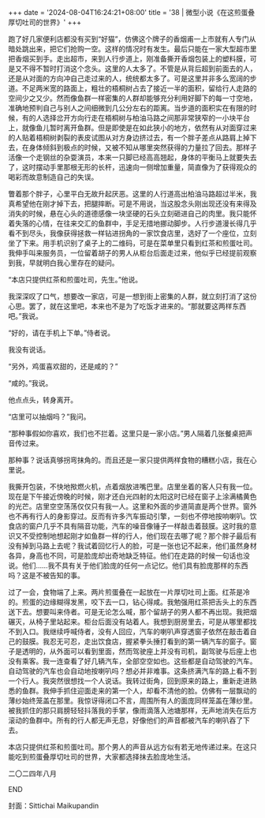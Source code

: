 +++
date = '2024-08-04T16:24:21+08:00'
title = '38 | 微型小说《在这煎蛋叠厚切吐司的世界》'
+++

跑了好几家便利店都没有买到“好猫”，仿佛这个牌子的香烟甫一上市就有人专门从暗处跳出来，把它们抢购一空。这样的情况时有发生。最后只能在一家大型超市里把香烟买到手。走出超市，来到人行步道上，刚准备撕开香烟包装上的塑料膜，可是又不得不暂时打消这个念头。这里的人太多了。不管是从背后超到前面去的人，还是从对面的方向冲自己走过来的人，统统都太多了。可是这里并非多么宽阔的步道。不足两米宽的路面上，粗壮的梧桐树占去了接近一半的面积，留给行人走路的空间少之又少。然而像鱼群一样密集的人群却能够充分利用好脚下的每一寸空地，准确地预判自己与别人之间细微到几公分左右的距离。当步道的面积实在有限的时候，有的人选择岔开方向行走在梧桐树与柏油马路之间那非常狭窄的一小块平台上，就像鱼儿暂时离开鱼群。但是即使是在如此狭小的地方，依然有从对面穿过来的人贴着梧桐树剥裂的表皮试图从对方身边挤过去，有一个胖子差点从路肩上掉下去，在身体倾斜到极点的时候，又被不知从哪里突然获得的力量拉了回去。那样子活像一个走钢丝的杂耍演员，本来一只脚已经高高翘起，身体的平衡马上就要失去了，这时摆动手里那根无形的长杆，迅速向一侧增加重量，简直像为了获得观众的喝彩而故意制造自己的失误。

瞥着那个胖子，心里平白无故升起厌恶。这里的人行道高出柏油马路超过半米，我真希望他在刚才掉下去，把腿摔断。可是不用说，当这股念头刚出现还没有来得及消失的时候，悬在心头的道德感像一块坚硬的石头立刻砸进自己的肉里。我只能怀着失落的心情，在往来交汇的鱼群中，手足无措地挪动脚步。人行步道漫长得几乎看不到尽头，我像获得拯救一样钻进拐角的一家饮食店里，选好了一个座位，立刻坐了下来。用手机识别了桌子上的二维码，可是在菜单里只看到红茶和煎蛋吐司。我伸手叫来服务员，一位留着胡子的男人从柜台后面走过来，他似乎已经提前观察到我，早就明白我心里存在的疑问。

“本店只提供红茶和煎蛋吐司，先生。”他说。

我深深叹了口气，想要改一家店，可是一想到街上密集的人群，就立刻打消了这份心思。罢了，就在这里吧，本来也不是为了吃饭才进来的。“那就要这两样东西吧。”我说。

“好的，请在手机上下单。”侍者说。

我没有说话。

“另外，鸡蛋喜欢甜的，还是咸的？”

“咸的。”我说。

他点点头，转身离开。

“店里可以抽烟吗？”我问。

“那种事假如你喜欢，我们也不拦着。这里只是一家小店。”男人隔着几张餐桌把声音传过来。

那种事？说话真够拐弯抹角的。而且还是一家只提供两样食物的糟糕小店，我在心里说。

我撕开包装，不快地揿燃火机，点着烟放进嘴巴里。店里坐着的客人只有我一位。现在是下午接近傍晚的时候，刚才还白光四射的太阳这时已经在窗子上涂满橘黄色的光芒。店里空空荡荡仅仅只有我一人。这里和外面的步道简直是两个世界。窗外也不再有行人的身影穿过。反而有许多汽车振动引擎，一刻也不停地按响喇叭。饮食店的窗户几乎不具有隔音功能，汽车的噪音像锤子一样敲击着鼓膜。这时我的意识又不受控制地想起刚才如鱼群一样的行人，他们现在去哪了呢？那个胖子最后有没有掉到马路上去呢？我试着回忆行人的脸，可是一张也记不起来，他们虽然身材各异，身高也不同，可是脸庞却出奇地缺乏特征。他们在走路的时候一句话也没说。他们……我不具有关于他们脸庞的任何一点记忆。他们具有脸庞那样的东西吗？这是不被告知的事。

过了一会，食物端了上来。两片煎蛋叠在一起放在一片厚切吐司上面。红茶是冷的。煎蛋的边缘糊得发黑，咬下去一口，钻心得咸。我勉强用红茶把舌头上的东西送下去。想要叫来侍者。可是无论怎么喊，那个留胡子的男人都不再出现。我把烟碾灭，从椅子里站起来。柜台后面没有站着人。我想到厨房里去，可是从哪里都找不到入口。我继续呼喊侍者，没有人回应，汽车的喇叭声穿透窗子依然在敲击着自己的鼓膜。我忍无可忍，走出饮食店，握紧拳头捶打看到的第一辆汽车的窗子。窗子是透明的，从外面可以看到里面，然而驾驶座上并没有司机，副驾驶与后座上也没有乘客。我一连查看了好几辆汽车，全部空空如也。这些都是自动驾驶的汽车。自动驾驶的汽车也会自动地按喇叭吗？想必并非难事。这条挤满汽车的路上看不到一个行人。我突然很想找一个人说话。我转过街角，回到原来的路上，重新走进熟悉的鱼群。我伸手抓住迎面走来的第一个人，却看不清他的脸。仿佛有一层飘动的薄纱始终笼盖在那里。我惊讶得闭口不言，周围所有人的面庞同样笼盖在薄纱里。被我抓住的那只肩膀轻轻抖落我的手掌，像雨滴落入池塘那样，无声地消失在后方滚动的鱼群中。所有的行人都无声无息，好像他们的声音都被汽车的喇叭吞了下去。

本店只提供红茶和煎蛋吐司。那个男人的声音从远方似有若无地传递过来。在这只能吃到煎蛋叠厚切吐司的世界，大家都选择抹去脸庞地生活。

二〇二四年八月

END

封面：Sittichai Maikupandin



